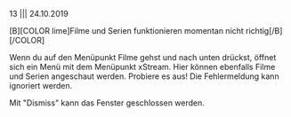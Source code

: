 13
||| 
24.10.2019 

[B][COLOR lime]Filme und Serien funktionieren momentan nicht richtig[/B][/COLOR]

Wenn du auf den Menüpunkt Filme gehst und nach unten drückst, öffnet sich ein Menü mit dem Menüpunkt xStream.
Hier können ebenfalls Filme und Serien angeschaut werden. Probiere es aus!
Die Fehlermeldung kann ignoriert werden. 

Mit "Dismiss" kann das Fenster geschlossen werden. 






